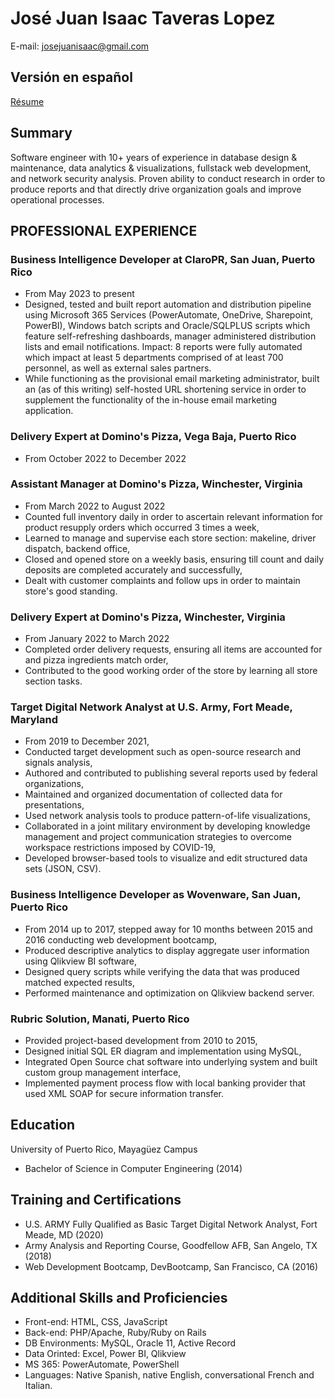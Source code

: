 # José Juan Isaac Taveras Lopez
E-mail: josejuanisaac@gmail.com
## Versión en español
[Résume](indice.html)
## Summary
Software engineer with 10+ years of experience in database design & maintenance, data analytics & visualizations, fullstack web development, and network security analysis. Proven ability to conduct research in order to produce reports and that directly drive organization goals and improve operational processes.
## PROFESSIONAL EXPERIENCE
### Business Intelligence Developer at ClaroPR, San Juan, Puerto Rico
- From May 2023 to present
- Designed, tested and built report automation and distribution pipeline using Microsoft 365 Services (PowerAutomate, OneDrive, Sharepoint, PowerBI), Windows batch scripts and Oracle/SQLPLUS scripts which feature self-refreshing dashboards, manager administered distribution lists and email notifications. Impact: 8 reports were fully automated which impact at least 5 departments comprised of at least 700 personnel, as well as external sales partners.
- While functioning as the provisional email marketing administrator, built an (as of this writing) self-hosted URL shortening service in order to supplement the functionality of the in-house email marketing application.
### Delivery Expert at Domino's Pizza, Vega Baja, Puerto Rico
- From October 2022 to December 2022
### Assistant Manager at Domino's Pizza, Winchester, Virginia
- From March 2022 to August 2022
- Counted full inventory daily in order to ascertain relevant information for product resupply orders which occurred 3 times a week,
- Learned to manage and supervise each store section: makeline, driver dispatch, backend office,
- Closed and opened store on a weekly basis, ensuring till count and daily deposits are completed accurately and successfully,
- Dealt with customer complaints and follow ups in order to maintain store's good standing.
### Delivery Expert at Domino's Pizza, Winchester, Virginia
- From January 2022 to March 2022
- Completed order delivery requests, ensuring all items are accounted for and pizza ingredients match order,
- Contributed to the good working order of the store by learning all store section tasks.
### Target Digital Network Analyst at U.S. Army, Fort Meade, Maryland
- From 2019 to December 2021,
-	Conducted target development such as open-source research and signals analysis,
-	Authored and contributed to publishing several reports used by federal organizations,
-	Maintained and organized documentation of collected data for presentations,
-	Used network analysis tools to produce pattern-of-life visualizations,
-	Collaborated in a joint military environment by developing knowledge management and project communication strategies to overcome workspace restrictions imposed by COVID-19,
-	Developed browser-based tools to visualize and edit structured data sets (JSON, CSV).
### Business Intelligence Developer as Wovenware, San Juan, Puerto Rico
- From 2014 up to 2017, stepped away for 10 months between 2015 and 2016 conducting web development bootcamp,
-	Produced descriptive analytics to display aggregate user information using Qlikview BI software,
-	Designed query scripts while verifying the data that was produced matched expected results,
-	Performed maintenance and optimization on Qlikview backend server.
### Rubric Solution, Manati, Puerto Rico
- Provided project-based development from 2010 to 2015,
- Designed initial SQL ER diagram and implementation using MySQL,
- Integrated Open Source chat software into underlying system and built custom group management interface,
- Implemented payment process flow with local banking provider that used XML SOAP for secure information transfer.
## Education
University of Puerto Rico, Mayagüez Campus
-	Bachelor of Science in Computer Engineering	(2014)
## Training and Certifications
- U.S. ARMY Fully Qualified as Basic Target Digital Network Analyst, Fort Meade, MD	(2020)
- Army Analysis and Reporting Course, Goodfellow AFB, San Angelo, TX (2018)
- Web Development Bootcamp, DevBootcamp, San Francisco, CA (2016)
## Additional Skills and Proficiencies
-	Front-end: HTML, CSS, JavaScript
-	Back-end: PHP/Apache, Ruby/Ruby on Rails
-	DB Environments: MySQL, Oracle 11, Active Record
-	Data Orinted: Excel, Power BI, Qlikview
-	MS 365: PowerAutomate, PowerShell
-	Languages: Native Spanish, native English, conversational French and Italian.
